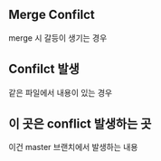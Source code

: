 ## 	Merge Confilct

merge 시 갈등이 생기는 경우



## Confilct 발생

같은 파일에서 내용이 있는 경우



## 이 곳은 conflict 발생하는 곳

이건 master 브랜치에서 발생하는 내용